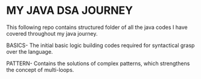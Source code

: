 # MY JAVA DSA JOURNEY
This following repo contains structured folder of all the java codes I have covered throughout my java journey.

BASICS- The initial basic logic building codes required for syntactical grasp over the language.  

PATTERN- Contains the solutions of complex patterns, which strengthens the concept of multi-loops.
